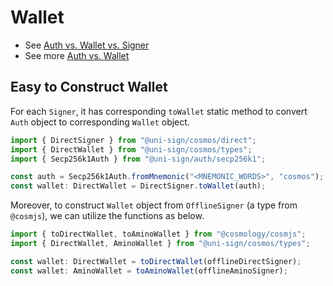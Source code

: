 # Wallet

- See [Auth vs. Wallet vs. Signer](/docs/auth-wallet-signer.md)
- See more [Auth vs. Wallet](/docs/auth.md#auth-vs-wallet)

## Easy to Construct Wallet

For each `Signer`, it has corresponding `toWallet` static method to convert `Auth` object to corresponding `Wallet` object.

```ts
import { DirectSigner } from "@uni-sign/cosmos/direct";
import { DirectWallet } from "@uni-sign/cosmos/types";
import { Secp256k1Auth } from "@uni-sign/auth/secp256k1";

const auth = Secp256k1Auth.fromMnemonic("<MNEMONIC_WORDS>", "cosmos");
const wallet: DirectWallet = DirectSigner.toWallet(auth);
```

Moreover, to construct `Wallet` object from `OfflineSigner` (a type from `@cosmjs`), we can utilize the functions as below.

```ts
import { toDirectWallet, toAminoWallet } from "@cosmology/cosmjs";
import { DirectWallet, AminoWallet } from "@uni-sign/cosmos/types";

const wallet: DirectWallet = toDirectWallet(offlineDirectSigner);
const wallet: AminoWallet = toAminoWallet(offlineAminoSigner);
```